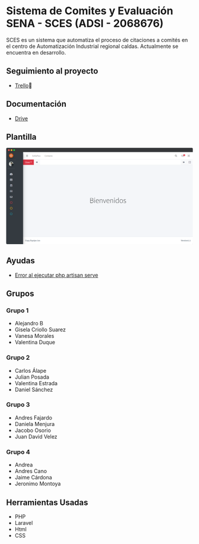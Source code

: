 # Sistema de Comites y Evaluación SENA - SCES (ADSI - 2068676)

SCES es un sistema que automatiza el proceso de citaciones a comités en el centro de Automatización Industrial regional caldas. Actualmente se encuentra en desarrollo.

## Seguimiento al proyecto

-   [Trello](https://trello.com/b/daVyYd6Q/proyecto-sces)📑

## Documentación

-   [Drive](https://drive.google.com/drive/folders/1Fzh4KJHFXNLwXUvxsAvGz2Rm7-AU5ygL?usp=sharing)

## Plantilla

![Plantilla](public/images/plantilla.png)

## Ayudas

-   [Error al ejecutar php artisan serve ](https://www.youtube.com/watch?v=Y5lRWyDfnE4)

## Grupos

### Grupo 1

-   Alejandro B
-   Gisela Criollo Suarez
-   Vanesa Morales
-   Valentina Duque

### Grupo 2

-   Carlos Álape
-   Julian Posada
-   Valentina Estrada
-   Daniel Sánchez

### Grupo 3

-   Andres Fajardo
-   Daniela Menjura
-   Jacobo Osorio
-   Juan David Velez

### Grupo 4

-   Andrea
-   Andres Cano
-   Jaime Cárdona
-   Jeronimo Montoya

## Herramientas Usadas

-   PHP
-   Laravel
-   Html
-   CSS
